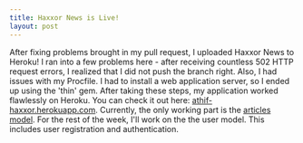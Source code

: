 ```yaml
---
title: Haxxor News is Live!
layout: post
---
```


After fixing problems brought in my pull request, I uploaded Haxxor News to Heroku! I ran into a few problems here - after receiving countless 502 HTTP request errors, I realized that I did not push the branch right. Also, I had issues with my Procfile. I had to install a web application server, so I ended up using the 'thin' gem. After taking these steps, my application worked flawlessly on Heroku. You can check it out here: [athif-haxxor.herokuapp.com](https://athif-haxxor.herokuapp.com). Currently, the only working part is the [articles model](https://athif-haxxor.herokuapp.com/articles). For the rest of the week, I'll work on the the user model. This includes user registration and authentication. 